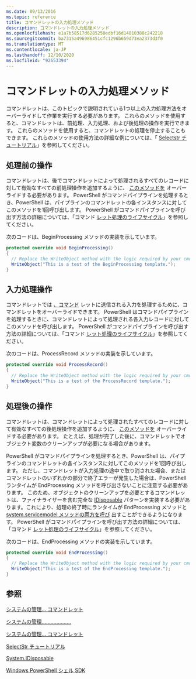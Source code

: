 ```yaml
---
ms.date: 09/13/2016
ms.topic: reference
title: コマンドレットの入力処理メソッド
description: コマンドレットの入力処理メソッド
ms.openlocfilehash: e1a7b58517d6285250edbf16d14810388c242218
ms.sourcegitcommit: ba7315a496986451cfc1296b659d73ea2373d3f0
ms.translationtype: MT
ms.contentlocale: ja-JP
ms.lasthandoff: 12/10/2020
ms.locfileid: "92653394"
---
```

# <a name="cmdlet-input-processing-methods"></a>コマンドレットの入力処理メソッド

コマンドレットは、このトピックで説明されている1つ以上の入力処理方法をオーバーライドして作業を実行する必要があります。
これらのメソッドを使用すると、コマンドレットは、前処理、入力処理、および後処理の操作を実行できます。
これらのメソッドを使用すると、コマンドレットの処理を停止することもできます。
これらのメソッドの使用方法の詳細な例については、「 [Selectstr チュートリアル](selectstr-tutorial.md)」を参照してください。

## <a name="pre-processing-operations"></a>処理前の操作

コマンドレットは、後でコマンドレットによって処理されるすべてのレコードに対して有効なすべての前処理操作を追加するように、 [このメソッドを](/dotnet/api/System.Management.Automation.Cmdlet.BeginProcessing) オーバーライドする必要があります。
PowerShell がコマンドパイプラインを処理するとき、PowerShell は、パイプラインのコマンドレットの各インスタンスに対してこのメソッドを1回呼び出します。
PowerShell がコマンドパイプラインを呼び出す方法の詳細については、「コマンド [レット処理のライフサイクル](/previous-versions/ms714429(v=vs.85))」を参照してください。

次のコードは、BeginProcessing メソッドの実装を示しています。

```csharp
protected override void BeginProcessing()
{
  // Replace the WriteObject method with the logic required by your cmdlet.
  WriteObject("This is a test of the BeginProcessing template.");
}
```

## <a name="input-processing-operations"></a>入力処理操作

コマンドレットでは [、コマンド](/dotnet/api/System.Management.Automation.Cmdlet.ProcessRecord) レットに送信される入力を処理するために、コマンドレットをオーバーライドできます。
PowerShell はコマンドパイプラインを処理するときに、コマンドレットによって処理される各入力レコードに対してこのメソッドを呼び出します。
PowerShell がコマンドパイプラインを呼び出す方法の詳細については、「コマンド [レット処理のライフサイクル](/previous-versions/ms714429(v=vs.85))」を参照してください。

次のコードは、ProcessRecord メソッドの実装を示しています。

```csharp
protected override void ProcessRecord()
{
  // Replace the WriteObject method with the logic required by your cmdlet.
  WriteObject("This is a test of the ProcessRecord template.");
}
```

## <a name="post-processing-operations"></a>処理後の操作

コマンドレットは、コマンドレットによって処理されたすべてのレコードに対して有効なすべての後処理操作を追加するように、 [このメソッドを](/dotnet/api/System.Management.Automation.Cmdlet.EndProcessing) オーバーライドする必要があります。
たとえば、処理が完了した後に、コマンドレットでオブジェクト変数のクリーンアップが必要になる場合があります。

PowerShell がコマンドパイプラインを処理するとき、PowerShell は、パイプラインのコマンドレットの各インスタンスに対してこのメソッドを1回呼び出します。
ただし、コマンドレットが入力処理の途中で取り消された場合、またはコマンドレットのいずれかの部分で終了エラーが発生した場合は、PowerShell ランタイムが EndProcessing メソッドを呼び出さないことに注意する必要があります。
このため、オブジェクトのクリーンアップを必要とするコマンドレットは、ファイナライザーを含む完全な [IDisposable](/dotnet/api/System.IDisposable) パターンを実装する必要があります。これにより、処理の終了時にランタイムが EndProcessing メソッドと [system.servicemodel メソッドの両方を呼び](/dotnet/api/System.IDisposable.Dispose) 出すことができるようになります。
PowerShell がコマンドパイプラインを呼び出す方法の詳細については、「コマンド [レット処理のライフサイクル](/previous-versions/ms714429(v=vs.85))」を参照してください。

次のコードは、EndProcessing メソッドの実装を示しています。

```csharp
protected override void EndProcessing()
{
  // Replace the WriteObject method with the logic required by your cmdlet.
  WriteObject("This is a test of the EndProcessing template.");
}
```

## <a name="see-also"></a>参照

[システムの管理... コマンドレット](/dotnet/api/System.Management.Automation.Cmdlet.BeginProcessing)

[システムの管理....................](/dotnet/api/System.Management.Automation.Cmdlet.ProcessRecord)

[システムの管理... コマンドレット](/dotnet/api/System.Management.Automation.Cmdlet.EndProcessing)

[SelectStr チュートリアル](selectstr-tutorial.md)

[System.IDisposable](/dotnet/api/System.IDisposable)

[Windows PowerShell シェル SDK](../windows-powershell-reference.md)
